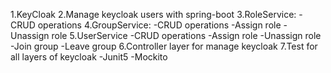 1.KeyCloak
2.Manage keycloak users with spring-boot
3.RoleService:
  -CRUD operations
4.GroupService:
  -CRUD operations
  -Assign role
  -Unassign role
5.UserService
  -CRUD operations
  -Assign role
  -Unassign role
  -Join group
  -Leave group
6.Controller layer for manage keycloak
7.Test for all layers of keycloak
  -Junit5
  -Mockito
